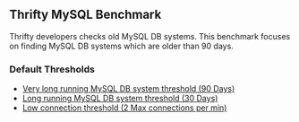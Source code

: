 ## Thrifty MySQL Benchmark

Thrifty developers checks old MySQL DB systems. This benchmark focuses on finding MySQL DB systems which are older than 90 days.

### Default Thresholds

- [Very long running MySQL DB system threshold (90 Days)](https://hub.steampipe.io/mods/turbot/oci_thrifty/controls/control.mysql_db_system_age_90)
- [Long running MySQL DB system threshold (30 Days)](https://hub.steampipe.io/mods/turbot/oci_thrifty/controls/control.mysql_db_system_age_90)
- [Low connection threshold (2 Max connections per min)](https://hub.steampipe.io/mods/turbot/oci_thrifty/controls/control.mysql_db_system_low_connection_count)
